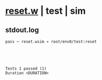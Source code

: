 # [reset.w](../../../../examples/tests/valid/reset.w) | test | sim

## stdout.log
```log
pass ─ reset.wsim » root/env0/test:reset
 




Tests 1 passed (1) 
Duration <DURATION>

```

